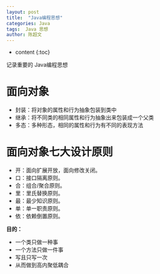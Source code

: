 ```yaml
---
layout: post
title:  "Java编程思想"
categories: Java
tags:  Java 思想
author: 陈超文
---
```


* content
{:toc}  

记录重要的 Java编程思想







# 面向对象
- 封装：将对象的属性和行为抽象包装到类中
- 继承：将不同类的相同属性和行为抽象出来包装成一个父类
- 多态：多种形态，相同的属性和行为有不同的表现方法

# 面向对象七大设计原则
- 开：面向扩展开放，面向修改关闭。
- 口：接口隔离原则。
- 合：组合/聚合原则。
- 里：里氏替换原则。
- 最：最少知识原则。
- 单：单一职责原则。
- 依：依赖倒置原则。

**目的：**
- 一个类只做一种事
- 一个方法只做一件事
- 写且只写一次
- 从而做到高内聚低耦合
